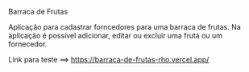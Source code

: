 Barraca de Frutas

Aplicação para cadastrar forncedores para uma barraca de frutas.
Na aplicação é possível adicionar, editar ou excluir uma fruta ou um fornecedor.

Link para teste ==> https://barraca-de-frutas-rho.vercel.app/
